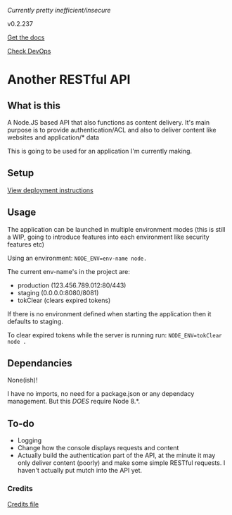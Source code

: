 *Currently pretty inefficient/insecure*

v0.2.237

[Get the docs](https://restfulapi13.docs.apiary.io/#)

[Check DevOps](https://dev.azure.com/TPCOfficial/RESTful-api/_workitems/recentlyupdated/)

# Another RESTful API

## What is this
A Node.JS based API that also functions as content delivery. It's main purpose is to provide authentication/ACL and also to deliver content like websites and application/* data

This is going to be used for an application I'm currently making.

## Setup
[View deployment instructions](https://github.com/dudeisbrendan03/RESTful-api/blob/master/DEPLOY.md)

## Usage
The application can be launched in multiple environment modes (this is still a WIP, going to introduce features into each environment like security features etc)

Using an environment:
`NODE_ENV=env-name node.`

The current env-name's in the project are:
- production (123.456.789.012:80/443)
- staging (0.0.0.0:8080/8081)
- tokClear (clears expired tokens)

If there is no environment defined when starting the application then it defaults to staging.

To clear expired tokens while the server is running run:
`NODE_ENV=tokClear node .`

## Dependancies
None(ish)!

I have no imports, no need for a package.json or any dependacy management. But this *DOES* require Node 8.*.

## To-do
- Logging
- Change how the console displays requests and content
- Actually build the authentication part of the API, at the minute it may only deliver content (poorly) and make some simple RESTful requests. I haven't actually put mutch into the API yet.

### Credits
[Credits file](https://github.com/dudeisbrendan/RESTful-api/blob/master/.github/CREDIT.md)
